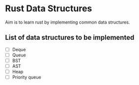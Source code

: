 # Rust Data Structures

Aim is to learn rust by implementing common data structures.

## List of data structures to be implemented

- [ ] Deque
- [ ] Queue
- [ ] BST
- [ ] AST
- [ ] Heap
- [ ] Priority queue
